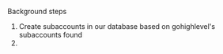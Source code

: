 
Background steps

1. Create subaccounts in our database based on gohighlevel's subaccounts found
2. 